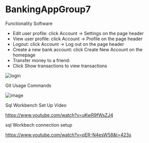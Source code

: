 # BankingAppGroup7

Functionality
Software

* Edit user profile: click Account -> Settings on the page header
* View user profile: click Account -> Profile on the page header
* Logout: click Account -> Log out on the page header
* Create a new bank account: click Create New Account on the homepage
* Transfer money to a friend:
* Click Show transactions to view transactions


![login](https://user-images.githubusercontent.com/58495779/114116880-59911d00-989a-11eb-86cc-3d14660de721.jpg)

Git Usage Commands


![image](https://user-images.githubusercontent.com/58495779/114218099-d6b1a600-991d-11eb-9dfb-b96647b65692.png)

Sql Workbench Set Up Video

https://www.youtube.com/watch?v=uKwR9fWsZJ4

sql Workbech connection setup

https://www.youtube.com/watch?v=pER-N4esW58&t=423s

